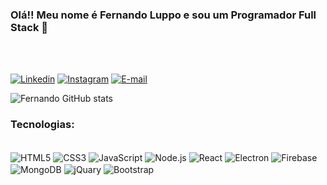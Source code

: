 ### Olá!! Meu nome é Fernando Luppo e sou um Programador Full Stack 👋
<br>

<br>

[![Linkedin](https://img.shields.io/badge/LinkedIn-0077B5?style=for-the-badge&logo=linkedin&logoColor=white)](https://www.linkedin.com/in/fernando-luppo-331496203/)
[![Instagram](https://img.shields.io/badge/Instagram-E4405F?style=for-the-badge&logo=instagram&logoColor=white)](https://www.instagram.com/fernando_luppo/)
[![E-mail](https://img.shields.io/badge/Facebook-1877F2?style=for-the-badge&logo=facebook&logoColor=white)](https://www.facebook.com/fernando.luppo.1/)

![Fernando GitHub stats](https://github-readme-stats.vercel.app/api?username=FernandoLuppo&show_icons=true&theme=dark)

### Tecnologias:

<div style=display:inline_block><br>
<img align=center alt=HTML5 src=https://img.shields.io/badge/HTML5-E34F26?style=for-the-badge&logo=html5&logoColor=white>
<img align=center alt=CSS3 src=https://img.shields.io/badge/CSS3-1572B6?style=for-the-badge&logo=css3&logoColor=white>
<img align=center alt=JavaScript src=https://img.shields.io/badge/JavaScript-F7DF1E?style=for-the-badge&logo=javascript&logoColor=black>
<img align=center alt=Node.js src=https://img.shields.io/badge/Node.js-43853D?style=for-the-badge&logo=node.js&logoColor=white>
<img align=center alt=React src=https://img.shields.io/badge/React-20232A?style=for-the-badge&logo=react&logoColor=61DAFB>
<img align=center alt=Electron src=https://img.shields.io/badge/Electron-191970?style=for-the-badge&logo=Electron&logoColor=white>
<img align=center alt=Firebase src=https://img.shields.io/badge/firebase-%23039BE5.svg?style=for-the-badge&logo=firebase>
<img align=center alt=MongoDB src=https://img.shields.io/badge/MongoDB-4EA94B?style=for-the-badge&logo=mongodb&logoColor=white>
<img align=center alt=jQuary src=https://img.shields.io/badge/jQuery-0769AD?style=for-the-badge&logo=jquery&logoColor=white>
<img align=center alt=Bootstrap src=https://img.shields.io/badge/Bootstrap-563D7C?style=for-the-badge&logo=bootstrap&logoColor=white>
</div>
